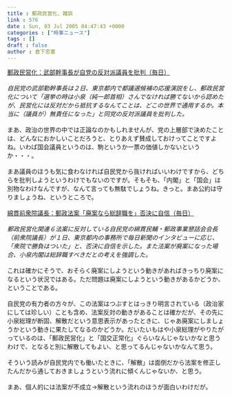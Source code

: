 ```yaml
---
title : 郵政民営化、雑談
link : 576
date : Sun, 03 Jul 2005 04:47:43 +0000
categories : ["時事ニュース"]
tags : []
draft : false
author : 倉下忠憲
---
```


<A HREF="http://www.mainichi-msn.co.jp/seiji/seitou/news/20050703k0000m010038000c.html" TARGET="_blank">郵政民営化：武部幹事長が自党の反対派議員を批判（毎日）</A><BR><BR><I>自民党の武部勤幹事長は２日、東京都内で都議選候補の応援演説をし、郵政民営化について「選挙の時は小泉（純一郎首相）さんでなければ勝てないから認めたが、民営化には反対だから抵抗するなんてことは、どこの世界で通用するか。本当に（議員が）無責任になった」と同党の反対派議員を批判した。</I><BR><BR>まあ、政治の世界の中では正論なのかもしれませんが、党の上層部で決めたことは、どんなにおかしいことだろうと、とりあえず賛成しておけってことですよね。いわば国会議員というのは、駒というか一票の価値しかないというか・・・。<BR><BR>まあ議員のほうも気に食わなければ自民党から抜ければいいわけですから、どちらを批判しようというわけでもないのですが。そもそも、「内閣」と「国会」は別物なわけなんですが、なんて言っても無駄でしょうね。きっと。まあ公約は守りましょうね、というところで。<BR><BR><A HREF="http://www.mainichi-msn.co.jp/seiji/feature/news/20050702k0000m010172000c.html" TARGET="_blank">綿貫前衆院議長：郵政法案「廃案なら総辞職を」否決に自信（毎日）</A><BR><BR><I>郵政民営化関連６法案に反対している自民党の綿貫民輔・郵政事業懇話会会長（前衆院議長）が１日、東京都内の事務所で毎日新聞のインタビューに応じ、「衆院で勝負はついた」と、否決に自信を示した。また法案が廃案になった場合、小泉内閣は総辞職すべきだとの考えを強調した。</I><BR><BR>これは確かにそうで、おそらく廃案にしようという動きがあればきっちり廃案になるという状況ではある。ただ問題は廃案にしようという動きがあるかどうか、ということである。<BR><BR>自民党の有力者の方々が、この法案はつぶすとはっきり明言されている（政治家にしては珍しい）ことも含め、法案反対の動きがあることは確かだが、その先に小泉総理が断固、解散だという意思表示があったときに、じゃあ廃案にしましょうかという動きに果たしてなるのかどうか。だいたいもはや小泉総理がやりたがっているのは、「郵政民営化」と「国交正常化」ぐらいなんじゃないかなと思うわけで、となると別に解散してもよい、と思ってるんじゃないかなんて思う。<BR><BR>そういう読みが自民党内でも働いたときに、「解散」は面倒だから法案を修正したんだから通しておきましょうという流れに傾くんじゃないか、と思う。<BR><BR>まあ、個人的には法案が不成立→解散という流れのほうが面白いわけだが。<br><br>
